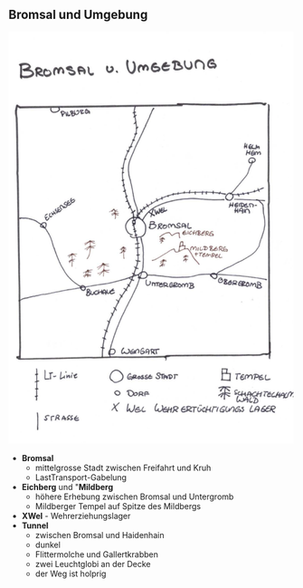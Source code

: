 ## Bromsal und Umgebung

![Karte von Bromsal und Umgebung](../../_images/_maps/bromsal-und-umgebung.png)

* **Bromsal**
    * mittelgrosse Stadt zwischen Freifahrt und Kruh
    * LastTransport-Gabelung
* **Eichberg** und "**Mildberg**
    * höhere Erhebung zwischen Bromsal und Untergromb
    * Mildberger Tempel auf Spitze des Mildbergs
* **XWel** - Wehrerziehungslager
* **Tunnel**
    * zwischen Bromsal und Haidenhain
    * dunkel
    * Flittermolche und Gallertkrabben
    * zwei Leuchtglobi an der Decke
    * der Weg ist holprig
